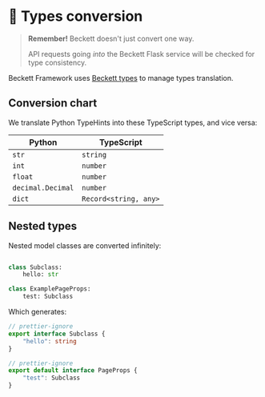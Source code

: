# 🎹 Types conversion

> **Remember!** Beckett doesn't just convert one way.
>
> API requests going _into_ the Beckett Flask service will be checked for type consistency.

Beckett Framework uses [Beckett types](https://github.com/beckett-software/beckett-types) to manage types translation.

## Conversion chart

We translate Python TypeHints into these TypeScript types, and vice versa:

| Python | TypeScript |
|--------|------------|
| `str`  | `string`   |
| `int`  | `number`   |
| `float`           | `number`   |
| `decimal.Decimal` | `number`   |
| `dict`  | `Record<string, any>`   |

## Nested types

Nested model classes are converted infinitely:

```py linenums="1" title="example.py"

class Subclass:
    hello: str

class ExamplePageProps:
    test: Subclass
```

Which generates:

```ts linenums="1" title="types.ts"
// prettier-ignore
export interface Subclass {
    "hello": string
}

// prettier-ignore
export default interface PageProps {
    "test": Subclass
}

```
